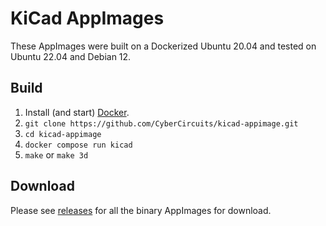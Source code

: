# KiCad AppImages

These AppImages were built on a Dockerized Ubuntu 20.04 and tested on Ubuntu 22.04 and Debian 12.

## Build

1. Install (and start) [Docker](https://www.docker.com/products/docker-desktop/).
2. `git clone https://github.com/CyberCircuits/kicad-appimage.git`
3. `cd kicad-appimage`
4. `docker compose run kicad`
5. `make` or `make 3d`

## Download
Please see [releases](https://github.com/CyberCircuits/kicad-appimage/releases) for all the binary AppImages for download.